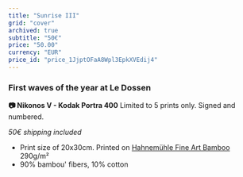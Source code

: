 ```yaml
---
title: "Sunrise III"
grid: "cover"
archived: true
subtitle: "50€"
price: "50.00"
currency: "EUR"
price_id: "price_1JjptOFaA8Wpl3EpkXVEdij4"
---
```

### First waves of the year at Le Dossen
**📷 Nikonos V - Kodak Portra 400**
Limited to 5 prints only. Signed and numbered.

*50€ shipping included*

- Print size of 20x30cm. Printed on [Hahnemühle Fine Art Bamboo](https://www.hahnemuehle.com/fr/digital-fineart/les-papiers-a-jet-dencre-fineart/natural-line/p/Product/show/202/1036.html) 290g/m²
- 90% bambou' fibers, 10% cotton

